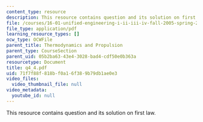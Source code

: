 ```yaml
---
content_type: resource
description: This resource contains question and its solution on first law.
file: /courses/16-01-unified-engineering-i-ii-iii-iv-fall-2005-spring-2006/71f7f88f818bf0a16f389b79db1ae0e3_q4_4.pdf
file_type: application/pdf
learning_resource_types: []
ocw_type: OCWFile
parent_title: Thermodynamics and Propulsion
parent_type: CourseSection
parent_uid: 05b2ba63-43e4-3028-bad4-cdf50e0b363a
resourcetype: Document
title: q4_4.pdf
uid: 71f7f88f-818b-f0a1-6f38-9b79db1ae0e3
video_files:
  video_thumbnail_file: null
video_metadata:
  youtube_id: null
---
```

This resource contains question and its solution on first law.